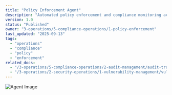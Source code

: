 ```yaml
---
title: "Policy Enforcement Agent"
description: "Automated policy enforcement and compliance monitoring across systems and configurations. Monitors configuration drift, enforces security baselines, and validates compliance with organizational policies."
version: 1.0
status: "Published"
owner: "3-operations/5-compliance-operations/1-policy-enforcement"
last_updated: "2025-09-13"
tags:
  - "operations"
  - "compliance"
  - "policy"
  - "enforcement"
related_docs:
  - "/3-operations/5-compliance-operations/2-audit-management/audit-trail-agent.md"
  - "/3-operations/2-security-operations/1-vulnerability-management/vulnerability-assessment-agent.md"
---
```


![Agent Image](../../../../assets/3-operations/5-compliance-operations/1-policy-enforcement/policy-enforcement-agent.svg)
